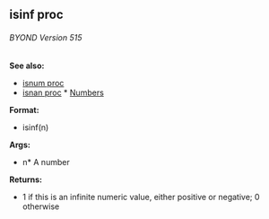 ## isinf proc 
###### BYOND Version 515
**See also:**
*   [isnum proc](/ref/proc/isnum.md) 
*   [isnan proc](/ref/proc/isnan.md) *   [Numbers](/%7Bnotes%7D/numbers)
<!-- -->
**Format:**
*   isinf(n)
<!-- -->
**Args:**
*   n* A number
<!-- -->
**Returns:**
*   1 if this is an infinite numeric value, either positive or negative;
    0 otherwise